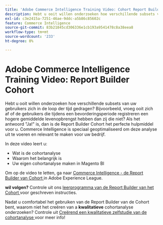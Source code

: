 ```yaml
---
title: 'Adobe Commerce Intelligence Training Video: Cohort Report Builder'
description: Hebt u ooit willen onderzoeken hoe verschillende subsets van uw gebruikers zich in de loop der tijd gedragen? Bijvoorbeeld, vroeg ooit zich af of de gebruikers die tijdens een bevorderingsperiode registreren een hogere gemiddelde levenopbrengst hebben dan zij die niet? Als het antwoord "Ja!" is, dan is de Report Builder Cohort het perfecte hulpmiddel voor u. Commerce Intelligence is speciaal geoptimaliseerd om deze analyse uit te voeren en relevant te maken voor uw bedrijf.
exl-id: c3e2415a-7251-46ae-9ddc-a5b86c85602c
feature: Commerce Intelligence
source-git-commit: 83b21845cd306336e1cb193a9541478c8a38eea8
workflow-type: tm+mt
source-wordcount: '233'
ht-degree: 0%

---
```


# Adobe Commerce Intelligence Training Video: Report Builder Cohort

Hebt u ooit willen onderzoeken hoe verschillende subsets van uw gebruikers zich in de loop der tijd gedragen? Bijvoorbeeld, vroeg ooit zich af of de gebruikers die tijdens een bevorderingsperiode registreren een hogere gemiddelde levenopbrengst hebben dan zij die niet? Als het antwoord &quot;Ja!&quot; is, dan is de Report Builder Cohort het perfecte hulpmiddel voor u. Commerce Intelligence is speciaal geoptimaliseerd om deze analyse uit te voeren en relevant te maken voor uw bedrijf.

In deze video leert u:

* Wat is de cohortanalyse
* Waarom het belangrijk is
* Uw eigen cohortanalyse maken in Magento BI

Om op de video te letten, ga naar [ Commerce Intelligence - de Report Builder van Cohort ](/docs/commerce-learn/tutorials/business-intelligence/cohort-report-builder.html) in Adobe Experience League.

**wil volgen?** Controle uit ons [ leerprogramma van de Report Builder van het Cohort ](/docs/commerce-business-intelligence/mbi/analyze/sql/cohort-rpt-bldr.html) voor geschreven instructies.

Nadat u comfortabel het gebruiken van de Report Builder van de Cohort bent, waarom niet het creëren van a **kwalitatieve** cohortanalyse onderzoeken? Controle uit [ Creërend een kwalitatieve zelfstudie van de cohortanalyse ](/docs/commerce-business-intelligence/mbi/analyze/sql/create-qual-cohort-analysis.html?lang=en) voor meer info!
